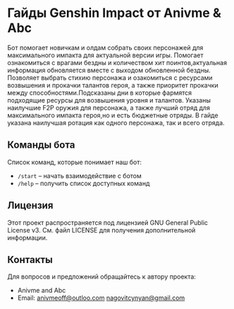 # Гайды Genshin Impact от Anivme & Abc


Бот помогает новичкам и олдам собрать своих персонажей для максимального импакта для актуальной версии игры.
Помогает ознакомиться с врагами бездны и количеством хит поинтов,актуальная информация обновляется вместе с выходом обновленной бездны.
Позволяет выбрать стихию персонажа и озакомиться с ресурсами возвышения и прокачки талантов героя, а также приоритет прокачки между способностями.Подсказаны дни в которые фармятся подходящие ресурсы для возвышения уровня и талантов.
Указаны наилучшие F2P оружия для персонажа, а также лучший отряд для максимального импакта героя,но и есть бюджетные отряды.
В гайде указана наилучшая ротация как одного персонажа, так и всего отряда.
## Команды бота

Список команд, которые понимает наш бот:

- `/start` – начать взаимодействие с ботом
- `/help` – получить список доступных команд

## Лицензия

Этот проект распространяется под лицензией GNU General Public License v3. См. файл LICENSE для получения дополнительной информации.

## Контакты

Для вопросов и предложений обращайтесь к автору проекта:
- Anivme and Abc
- Email: anivmeoff@outloo.com
         nagovitcynyan@gmail.com
